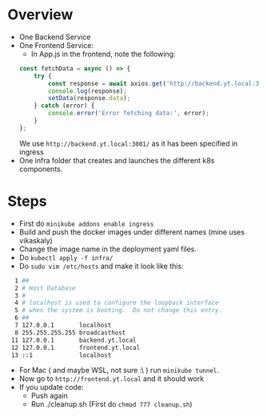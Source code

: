 # Overview

- One Backend Service
- One Frontend Service:
    - In App.js in the frontend, note the following:
    ```js
    const fetchData = async () => {
        try {
            const response = await axios.get('http://backend.yt.local:3001/');
            console.log(response);
            setData(response.data);
        } catch (error) {
            console.error('Error fetching data:', error);
        }
    };
    ```
    We use `http://backend.yt.local:3001/` as it has been specified in ingress
- One infra folder that creates and launches the different k8s components.

# Steps

- First do `minikube addons enable ingress`
- Build and push the docker images under different names (mine uses vikaskaly)
- Change the image name in the deployment yaml files.
- Do `kubectl apply -f infra/`
- Do `sudo vim /etc/hosts` and make it look like this:
```bash
  1 ##
  2 # Host Database
  3 #
  4 # localhost is used to configure the loopback interface
  5 # when the system is booting.  Do not change this entry.
  6 ##
  7 127.0.0.1       localhost
  8 255.255.255.255 broadcasthost
 11 127.0.0.1       backend.yt.local
 12 127.0.0.1       frontend.yt.local
 13 ::1             localhost
```
- For Mac ( and maybe WSL, not sure :\ ) run `minikube tunnel`.
- Now go to `http://frontend.yt.local` and it should work
- If you update code:
    - Push again
    - Run ./cleanup.sh (First do `chmod 777 cleanup.sh`)
